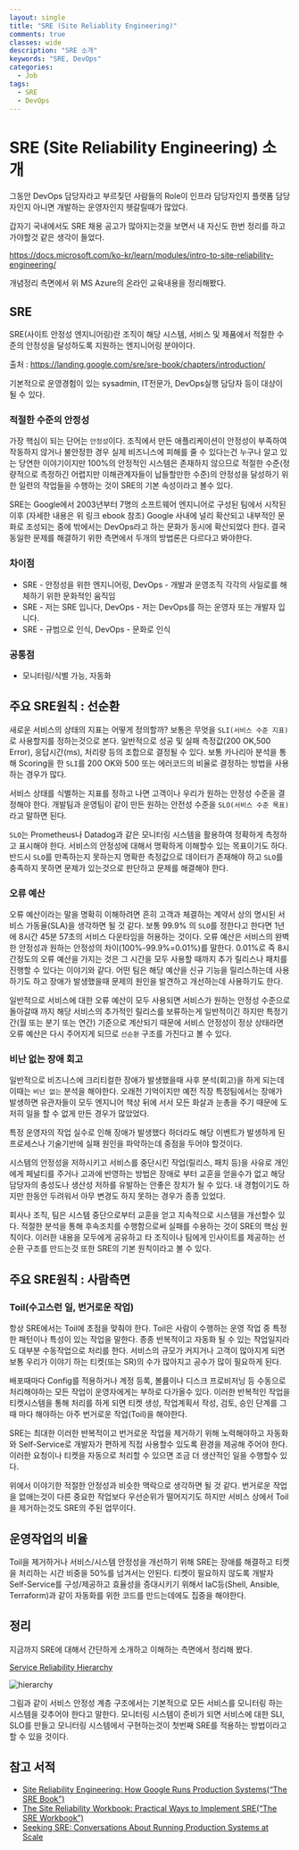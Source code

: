 ```yaml
---
layout: single
title: "SRE (Site Reliablity Engineering)"
comments: true
classes: wide
description: "SRE 소개"
keywords: "SRE, DevOps"
categories:
  - Job
tags:
  - SRE
  - DevOps
---
```


# SRE (Site Reliability Engineering) 소개

그동안 DevOps 담당자라고 부르짖던 사람들의 Role이 인프라 담당자인지 플랫폼 담당자인지 아니면 개발하는 운영자인지 헷갈릴때가 많았다.

갑자기 국내에서도 SRE 채용 공고가 많아지는것을 보면서 내 자신도 한번 정리를 하고 가야할것 같은 생각이 들었다.

https://docs.microsoft.com/ko-kr/learn/modules/intro-to-site-reliability-engineering/

개념정리 측면에서 위 MS Azure의 온라인 교육내용을 정리해봤다.

## SRE

SRE(사이트 안정성 엔지니어링)란 조직이 해당 시스템, 서비스 및 제품에서 적절한 수준의 안정성을 달성하도록 지원하는 엔지니어링 분야이다. 

출처 : https://landing.google.com/sre/sre-book/chapters/introduction/

기본적으로 운영경험이 있는 sysadmin, IT전문가, DevOps실행 담당자 등이 대상이 될 수 있다.


### 적절한 수준의 안정성
가장 핵심이 되는 단어는 `안정성`이다. 조직에서 만든 애플리케이션이 안정성이 부족하여 작동하지 않거나 불안정한 경우 실제 비즈니스에 피해를 줄 수 있다는건 누구나 알고 있는 당연한 이야기이지만 100%의 안정적인 시스템은 존재하지 않으므로 적절한 수준(정량적으로 측정하긴 어렵지만 이해관계자들이 납들할만한 수준)의 안정성을 달성하기 위한 일련의 작업들을 수행하는 것이 SRE의 기본 속성이라고 볼수 있다. 

SRE는 Google에서 2003년부터 7명의 소프트웨어 엔지니어로 구성된 팀에서 시작된 이후 (자세한 내용은 위 링크 ebook 참조) Google 사내에 널리 확산되고 내부적인 문화로 조성되는 중에 밖에서는 DevOps라고 하는 문화가 동시에 확산되었다 한다. 결국 동일한 문제를 해결하기 위한 측면에서 두개의 방법론은 다르다고 봐야한다. 


### 차이점
* SRE - 안정성을 위한 엔지니어링, DevOps - 개발과 운영조직 각각의 사일로를 해체하기 위한 문화적인 움직임
* SRE - 저는 SRE 입니다, DevOps - 저는 DevOps를 하는 운영자 또는 개발자 입니다.
* SRE - 규범으로 인식, DevOps - 문화로 인식
  
### 공통점
* 모니터링/식별 가능, 자동화


## 주요 SRE원칙 : 선순환
새로운 서비스의 상태의 지표는 어떻게 정의할까? 보통은 무엇을 `SLI(서비스 수준 지표)`로 사용할지를 정하는것으로 본다. 일반적으로 성공 및 실패 측정값(200 OK,500 Error), 응답시간(ms), 처리량 등의 조합으로 결정될 수 있다. 보통  카나리아 분석을 통해 Scoring을 한 `SLI`를 200 OK와 500 또는 에러코드의 비율로 결정하는 방법을 사용하는 경우가 많다.

서비스 상태를 식별하는 지표를 정하고 나면 고객이나 우리가 원하는 안정성 수준을 결정해야 한다. 개발팀과 운영팀이 같이 만든 원하는 안전성 수준을 `SLO(서비스 수준 목표)`라고 말하면 된다. 

`SLO`는 Prometheus나 Datadog과 같은 모니터링 시스템을 활용하여 정확하게 측정하고 표시해야 한다. 서비스의 안정성에 대해서 명확하게 이해할수 있는 목표이기도 하다. 반드시 `SLO`를 만족하는지 못하는지 명확한 측정값으로 데이터가 존재해야 하고 `SLO`를 충족하지 못하면 문제가 있는것으로 판단하고 문제를 해결해야 한다. 

### 오류 예산
오류 예산이라는 말을 명확히 이해하려면 흔히 고객과 체결하는 계약서 상의 명시된 서비스 가동율(SLA)을 생각하면 될 것 같다. 보통 99.9% 의 `SLO`를 정한다고 한다면 1년에 8시간 45분 57초의 서비스 다운타임을 허용하는 것이다. 오류 예산은 서비스의 완벽한 안정성과 원하는 안정성의 차이(100%-99.9%=0.01%)를 말한다. 0.01%로 즉 8시간정도의 오류 예산을 가지는 것은 그 시간을 모두 사용할 때까지 추가 릴리스나 패치를 진행할 수 있다는 이야기와 같다. 어떤 팀은 해당 예산을 신규 기능을 릴리스하는데 사용하기도 하고 장애가 발생했을때 문제의 원인을 발견하고 개선하는데 사용하기도 한다. 

일반적으로 서비스에 대한 오류 예산이 모두 사용되면 서비스가 원하는 안정성 수준으로 돌아갈때 까지 해당 서비스의 추가적인 릴리스를 보류하는게 일반적이긴 하지만 특정기간(월 또는 분기 또는 연간) 기준으로 계산되기 때문에 서비스 안정성이 정상 상태라면 오류 예산은 다시 주어지게 되므로 `선순환` 구조를 가진다고 볼 수 있다.

### 비난 없는 장애 회고
일반적으로 비즈니스에 크리티컬한 장애가 발생했을때 사후 분석(회고)을 하게 되는데 이때는 `비난 없는` 분석을 해야한다. 오래전 기억이지만 예전 직장 특정팀에서는 장애가 발생하면 유관자들이 모두 엔지니어 책상 뒤에 서서 모든 화살과 눈총을 주기 때문에 도저히 일을 할 수 없게 만든 경우가 많았었다. 

특정 운영자의 작업 실수로 인해 장애가 발생했다 하더라도 해당 이벤트가 발생하게 된 프로세스나 기술기반에 실패 원인을 파악하는데 중점을 두어야 할것이다.

시스템의 안정성을 저하시키고 서비스를 중단시킨 작업(릴리스, 패치 등)을 사유로 개인에게 페널티를 주거나 고과에 반영하는 방법은 장애로 부터 교훈을 얻을수가 없고 해당 담당자의 충성도나 생산성 저하를 유발하는 안좋은 장치가 될 수 있다. 내 경험이기도 하지만 한동안 두려워서 아무 변경도 하지 못하는 경우가 종종 있었다. 

회사나 조직, 팀은 시스템 중단으로부터 교훈을 얻고 지속적으로 시스템을 개선할수 있다. 적절한 분석을 통해 후속조치를 수행함으로써 실패를 수용하는 것이 SRE의 핵심 원칙이다. 이러한 내용을 모두에게 공유하고 타 조직이나 팀에게 인사이트를 제공하는 선순환 구조를 만드는것 또한 SRE의 기본 원칙이라고 볼 수 있다.

## 주요 SRE원칙 : 사람측면
### Toil(수고스런 일, 번거로운 작업)
항상 SRE에서는 Toil에 초점을 맞춰야 한다. Toil은 사람이 수행하는 운영 작업 중 특정한 패턴이나 특성이 있는 작업을 말한다. 종종 반복적이고 자동화 될 수 있는 작업일지라도 대부분 수동작업으로 처리를 한다. 서비스의 규모가 커지거나 고객이 많아지게 되면 보통 우리가 이야기 하는 티켓(또는 SR)의 수가 많아지고 공수가 많이 필요하게 된다. 

배포때마다 Config를 적용하거나 계정 등록, 볼륨이나 디스크 프로비저닝 등 수동으로 처리해야하는 모든 작업이 운영자에게는 부하로 다가올수 있다. 이러한 반복적인 작업을 티켓시스템을 통해 처리를 하게 되면 티켓 생성, 작업계획서 작성, 검토, 승인 단계를 그때 마다 해야하는 아주 번거로운 작업(Toil)을 해야한다.

SRE는 최대한 이러한 반복적이고 번거로운 작업을 제거하기 위해 노력해야하고 자동화와 Self-Service로 개발자가 편하게 직접 사용할수 있도록 환경을 제공해 주어야 한다. 이러한 요청이나 티켓을 자동으로 처리할 수 있으면 조금 더 생산적인 일을 수행할수 있다. 

위에서 이야기한 적절한 안정성과 비슷한 맥락으로 생각하면 될 것 같다. 번거로운 작업을 없애는것이 다른 중요한 작업보다 우선순위가 떨어지기도 하지만 서비스 상에서 Toil을 제거하는것도 SRE의 주된 업무이다.

## 운영작업의 비율
Toil을 제거하거나 서비스/시스템 안정성을 개선하기 위해 SRE는 장애를 해결하고 티켓을 처리하는 시간 비중을 50%를 넘겨서는 안된다. 티켓이 필요하지 않도록 개발자 Self-Service를 구성/제공하고 효율성을 증대시키기 위해서 IaC등(Shell, Ansible, Terraform)과 같이 자동화를 위한 코드를 만드는데에도 집중을 해야한다.

## 정리
지금까지 SRE에 대해서 간단하게 소개하고 이해하는 측면에서 정리해 봤다. 

[Service Reliability Hierarchy](https://landing.google.com/sre/sre-book/chapters/part3/)


![hierarchy](https://lh3.googleusercontent.com/3gX2qgys2I-9HnEIvXUA10ed3AILvg5MclnKWBquEkJKP3g5_kD6WR7Ptwp3TwAGla1DuSmHv64MdTtACNLlArFVq7BwbTrTVhigsA=s0)

그림과 같이 서비스 안정성 계층 구조에서는 기본적으로 모든 서비스를 모니터링 하는 시스템을 갖추어야 한다고 말한다. 모니터링 시스템이 준비가 되면 서비스에 대한 SLI, SLO를 만들고 모니터링 시스템에서 구현하는것이 첫번째 SRE를 적용하는 방법이라고 할 수 있을 것이다.

## 참고 서적
* [Site Reliability Engineering: How Google Runs Production Systems(“The SRE Book”)](http://shop.oreilly.com/product/0636920041528.do)
* [The Site Reliability Workbook: Practical Ways to Implement SRE(“The SRE Workbook”)](http://landing.google.com/sre/workbook/toc/)
* [Seeking SRE: Conversations About Running Production Systems at Scale](http://shop.oreilly.com/product/0636920063964.do)